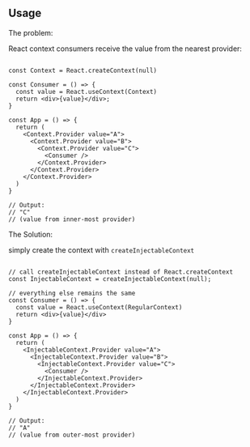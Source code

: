 ## Usage ##
The problem: 




React context consumers receive the value from the nearest provider:
```JSX
 
const Context = React.createContext(null)

const Consumer = () => {
  const value = React.useContext(Context)
  return <div>{value}</div>;
}

const App = () => {
  return (
    <Context.Provider value="A">
      <Context.Provider value="B">
        <Context.Provider value="C">
          <Consumer />
        </Context.Provider>
      </Context.Provider>
    </Context.Provider>
  )
}

// Output:
// "C"
// (value from inner-most provider)

```

The Solution:

simply create the context with `createInjectableContext` 

```JSX

// call createInjectableContext instead of React.createContext
const InjectableContext = createInjectableContext(null);

// everything else remains the same
const Consumer = () => {
  const value = React.useContext(RegularContext)
  return <div>{value}</div>
}

const App = () => {
  return (
    <InjectableContext.Provider value="A">
      <InjectableContext.Provider value="B">
        <InjectableContext.Provider value="C">
          <Consumer />
        </InjectableContext.Provider>
      </InjectableContext.Provider>
    </InjectableContext.Provider>
  )
}

// Output:
// "A"
// (value from outer-most provider)
```
